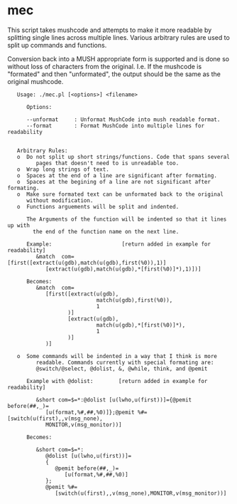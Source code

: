 # mec
   This script takes mushcode and attempts to make it more readable
   by splitting single lines across multiple lines. Various arbitrary
   rules are used to split up commands and functions.

   Conversion back into a MUSH appropriate form is supported and is
   done so without loss of characters from the original. I.e. If the
   mushcode is "formated" and then "unformated", the output should be
   the same as the original mushcode.

```
   Usage: ./mec.pl [<options>] <filename>

      Options:

      --unformat     : Unformat MushCode into mush readable format.
      --format       : Format MushCode into multiple lines for readability

   
   Arbitrary Rules:
   o  Do not split up short strings/functions. Code that spans several
         pages that doesn't need to is unreadable too.
   o  Wrap long strings of text.
   o  Spaces at the end of a line are significant after formating.
   o  Spaces at the begining of a line are not significant after formating.
   o  Make sure formated text can be unformated back to the original
      without modification.
   o  Functions arguements will be split and indented.

      The Arguments of the function will be indented so that it lines up with
        the end of the function name on the next line.

      Example:                      [return added in example for readability]
         &match  com=[first([extract(u(gdb),match(u(gdb),first(%0)),1)] 
            [extract(u(gdb),match(u(gdb),*[first(%0)]*),1)])]

      Becomes: 
         &match  com=
            [first([extract(u(gdb),
                            match(u(gdb),first(%0)),
                            1
                   )]
                   [extract(u(gdb),
                            match(u(gdb),*[first(%0)]*),
                            1
                   )]
            )]
      
   o  Some commands will be indented in a way that I think is more
         readable. Commands currently with special formating are:
         @switch/@select, @dolist, &, @while, think, and @pemit

      Example with @dolist:        [return added in example for readability]

         &short com=$=*:@dolist [u(lwho,u(first))]={@pemit before(##,_)=
            [u(format,%#,##,%0)]};@pemit %#=[switch(u(first),,v(msg_none),
            MONITOR,v(msg_monitor))]

      Becomes:

         &short com=$=*:
            @dolist [u(lwho,u(first))]=
            {
               @pemit before(##,_)=
                  [u(format,%#,##,%0)]
            };
            @pemit %#=
               [switch(u(first),,v(msg_none),MONITOR,v(msg_monitor))]

```
